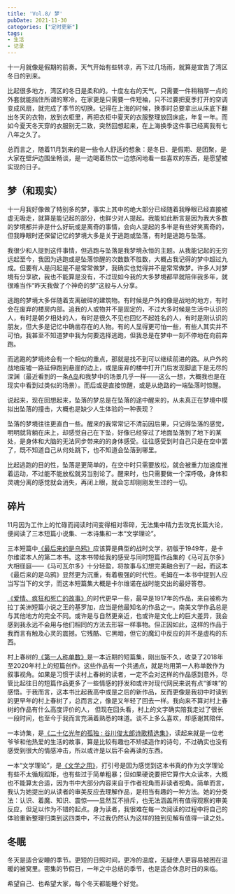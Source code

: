 ```yaml
---
title: 'Vol.8/ 梦'
pubDate: 2021-11-30
categories: ["定时更新"]
tags:
- 生活
- 记录
---
```


十一月就像是假期的前奏。天气开始有些转凉，再下过几场雨，就算是宣告了湾区冬日的到来。

比起很多地方，湾区的冬日是柔和的。十度左右的天气，只需要一件稍稍厚一点的外套就能挡住所谓的寒冷。在家更是只需要一件短袖，只不过要把夏季打开的空调变成风扇，就完成了季节的切换。记得在上海的时候，换季时总要拿出从床底下翻出冬天的衣物，放到衣柜里，再把衣柜中夏天的衣服整理放回床底，年复一年。而如今夏天冬天穿的衣服别无二致，突然回想起来，在上海换季这件事已经离我有七八年之久了。

总而言之，随着11月到来的是一些令人舒适的想象：是冬日、是假期、是团聚，是大家在壁炉边围坐畅谈，是一边喝着热饮一边悠闲地看一些喜欢的东西，是愿望被实现的日子。


## 梦（和现实）



十一月我好像做了特别多的梦，事实上其中的绝大部分已经随着我睁眼已经直接被虚无吸走，就算是能记起的部分，也鲜少对人提起。我能如此断言是因为我大多数的梦境都并非是什么好玩或是离奇的事情，会向人提起的多半是有些好笑离奇的，但我睁眼时还保留记忆的梦境大多是关于逃跑或坠落，有时是逃跑与坠落。

我很少和人提到这件事情，但逃跑与坠落是我梦境永恒的主题。从我能记起的无穷远起至今，我因为逃跑或是坠落惊醒的次数数不胜数，大概占我记得的梦中超过九成。但要有人是问起是不是常常做梦，我确实也觉得并不是常常做梦。许多人对梦境有分享欲，我也不能算是没有，不过现如今我的大多梦境都早就陪伴我多年，就很难当作“昨天我做了个神奇的梦”这般与人分享。

逃跑的梦境大多伴随着支离破碎的建筑物。有时候是户外的像是战地的地方，有时会在废弃的楼房内部。追我的人或物并不是固定的，不过大多时候是生活中认识的人，有时是朝夕相处的人，有时是很久不见也回忆不起姓名的人，有时是刚认识的朋友，但大多是记忆中确凿存在的人物。有的人显得更可怕一些，有些人其实并不可怕，我甚至不知道梦中我为何要选择逃跑，但我总是在梦中一刻不停地在向前奔跑。

而逃跑的梦境终会有一个相似的重点，那就是找不到可以继续前进的路。从户外的战地废墟一路延伸跑到悬崖的边上，或是废弃的楼中打开门后发现脚底下是无尽的深渊（最近看到的一条[A岛](https://weibo.com/5648729445/L3OLtisnl)和我梦中的场景几乎一样——这么一想，大概我也是在现实中看到过类似的场景）。而后或是直接惊醒，或是从绝路的一端坠落时惊醒。

说起来，现在回想起来，坠落的梦总是在坠落的途中醒来的，从未真正在梦境中模拟出坠落的撞击，大概也是缺少人生体验的一种表现？

坠落的梦境往往更直白一些。醒来的我常常记不清前因后果，只记得坠落的感觉，明明就背躺在床上，却感觉自己在下坠，好像已经穿过了地面坠落到了地下的某处，是身体和大脑的无法同步带来的的身体感受。往往感受到时自己只是在空中罢了，既不知道自己从何处跳下，也不知道会坠落到哪里。

比起逃跑的目的性，坠落是更简单的，在空中时只需要放松，就会被重力加速度推着运动，不过能不能放松就另当别论了。醒来时，也只需要做一个深呼吸，身体和灵魂分离的感觉就会消失，再闭上眼，就会忘却刚刚发生过的一切。

## 碎片

11月因为工作上的忙碌而阅读时间变得相对零碎，无法集中精力去攻克长篇大论，便阅读了三本短篇小说集、一本诗集和一本“文学理论”。

三本短篇中[《最后来的是乌鸦》](https://book.douban.com/subject/35523114/)应该算是典型的战时文学，初版于1949年，是卡尔维诺本人的第二本书。这本书带给我的感受与同时短篇作品集的《马可瓦尔多》大相径庭——《马可瓦尔多》十分轻盈，将故事与幻想完美融合到了一起，而这本《最后来的是乌鸦》显然更为沉重，有着极强的时代性。毛姆在一本书中提到人应当写当下的文学，而这本短篇集大概是卡尔维诺在战时能交出的最好答卷。

[《爱情、疯狂和死亡的故事》](https://book.douban.com/subject/30309781/)的时代更早一些，最早是1917年的作品，来自被称为拉丁美洲短篇小说之王的基罗加，应当是他最知名的作品之一。南美文学作品总是与其他地方的完全不同。或许是与自然更亲近，也或许是文化上的巨大差异，我会感到我永远不会用与他们相同的方法去形容一样事物。但正因如此，这样的作品于我而言有触及心灵的震撼。它残酷、它黑暗，但它的魔幻中反应的并不是虚构的东西。

村上春树的[《第一人称单数》](https://book.douban.com/subject/35571598/)是一本近期的短篇集，刚出版不久，收录了2018年至2020年村上的短篇创作。这些作品有一个共通点，就是均用第一人称单数作为叙事视角。如果是习惯于读村上春树的读者，一定不会对这样的作品感到意外，尽管比起往日的短篇作品更多了一些情感的抒发和或许对现代网民来说有点“爹味”的感悟。于我而言，这本书比起我高中或是之后的新作品，反而更像是我初中时读到的更早年的村上春树了，总而言之，像是又年轻了回去一样。我向来不算对村上春树的作品有什么高度评价的人， 但现在回头看，村上的文字确实陪我走过了很长一段时间，也至今于我而言充满着熟悉的味道。谈不上多么喜欢，却感谢其陪伴。

一本诗集，是[《二十亿光年的孤独 : 谷川俊太郎诗歌精选集》](https://book.douban.com/subject/26832913/)，读起来就是一位老爷爷和他热爱的生活的故事，算是比较有趣也不矫揉造作的诗句，不过确实也没有感受到很大的情感冲击，所以或许是以后不会再读的东西。

一本“文学理论”，是[《文学之用》](https://book.douban.com/subject/30431401/)，打引号是因为感觉到这本书真的作为文学理论有些不太循规蹈矩，也有些过于简单粗暴；但如果硬说要把它算作大众读本，大概也不能算太合适，因为书中大部分内容来自于作者视角而非读者视角。简单而言，我认为她提出的从读者的审美反应去理解作品，是相当有趣的一种方法。她的分类法：认识、着魔、知识、震惊——显然互不排斥，也无法涵盖所有值得观察的审美反应，但足以作为不错的起点。身为读者，我很难在每一次阅读的过程中将自己的体验重新整理归类到这四类中，不过我仍然认为这样的独到见解有值得一读之处。



## 冬眠

冬天是适合安睡的季节。更短的日照时间，更冷的温度，无疑使人更容易被困在温暖的被窝里。密集的节假日，一年之中总结的季节，也是适合休息时日的来临。

希望自己、也希望大家，每个冬天都能睡个好觉。
